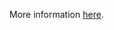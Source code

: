 More information [here](https://docs.bridgecrew.io/docs/ensure-alibaba-cloud-transparent-data-encryption-is-enabled-on-instance).
